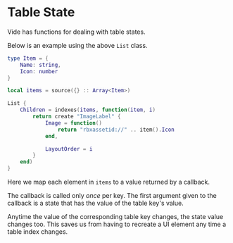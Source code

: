# Table State

Vide has functions for dealing with table states.

Below is an example using the above `List` class.

```lua
type Item = {
    Name: string,
    Icon: number    
}

local items = source({} :: Array<Item>)

List {
    Children = indexes(items, function(item, i)
        return create "ImageLabel" {
            Image = function()
                return "rbxassetid://" .. item().Icon
            end,

            LayoutOrder = i
        }
    end)
}
```

Here we map each element in `items` to a value returned by a callback.

The callback is called only *once* per key. The first argument given to the
callback is a state that has the value of the table key's value.

Anytime the value of the corresponding table key changes, the state value
changes too. This saves us from having to recreate a UI element any time a
table index changes.
